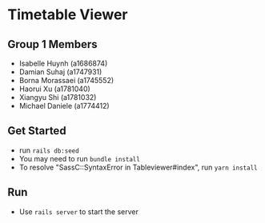 # Timetable Viewer


## Group 1 Members <Timetable Warriors>
* Isabelle Huynh		(a1686874)
* Damian Suhaj		(a1747931)
* Borna Morassaei	(a1745552)
* Haorui Xu		(a1781040)
* Xiangyu Shi		(a1781032)
* Michael Daniele		(a1774412)


## Get Started
* run `rails db:seed`
* You may need to run `bundle install`
* To resolve "SassC::SyntaxError in Tableviewer#index", run `yarn install`

## Run
* Use `rails server` to start the server
